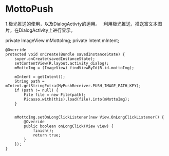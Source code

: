 # MottoPush
1.极光推送的使用，以及DialogActivty的运用。
   利用极光推送，推送富文本图片，在DialogActivity上进行显示。  
   
   
   private ImageView mMottoImg;
    private Intent mIntent;


    @Override
    protected void onCreate(Bundle savedInstanceState) {
        super.onCreate(savedInstanceState);
        setContentView(R.layout.activity_dialog);
        mMottoImg = (ImageView) findViewById(R.id.mottoImg);

        mIntent = getIntent();
        String path = mIntent.getStringExtra(MyPushReceiver.PUSH_IMAGE_PATH_KEY);
        if (path != null) {
            File file = new File(path);
            Picasso.with(this).load(file).into(mMottoImg);
        }


        mMottoImg.setOnLongClickListener(new View.OnLongClickListener() {
            @Override
            public boolean onLongClick(View view) {
                finish();
                return true;
            }
        });
    }
